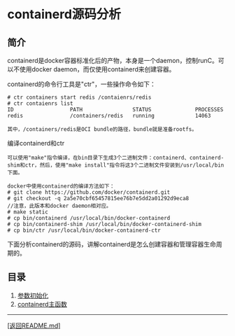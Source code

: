 containerd源码分析
=================================================
## 简介
containerd是docker容器标准化后的产物，本身是一个daemon，控制runC。可以不使用docker daemon，而仅使用containerd来创建容器。

containerd的命令行工具是"ctr"，一些操作命令如下：

    # ctr containers start redis /contaienrs/redis
    # ctr contaienrs list
    ID                  PATH                STATUS              PROCESSES
    redis               /containers/redis   running             14063

    其中，/containers/redis是OCI bundle的路径，bundle就是准备rootfs。

编译containerd和ctr

    可以使用"make"指令编译，在bin目录下生成3个二进制文件：containerd、containerd-shim和ctr，然后，使用"make install"指令将这3个二进制文件安装到/usr/local/bin下面。

    docker中使用containerd的编译方法如下：
    # git clone https://github.com/docker/containerd.git
    # git checkout -q 2a5e70cbf65457815ee76b7e5dd2a01292d9eca8             //注意，此版本和docker daemon相对应。
    # make static
    # cp bin/containerd /usr/local/bin/docker-containerd
	# cp bin/containerd-shim /usr/local/bin/docker-containerd-shim
	# cp bin/ctr /usr/local/bin/docker-containerd-ctr

下面分析containerd的源码，讲解containerd是怎么创建容器和管理容器生命周期的。

## 目录
1. [参数初始化](./init.md)
2. [containerd主函数](./main.md)


_______________________________________________________________________
[[返回README.md]](../README.md) 



